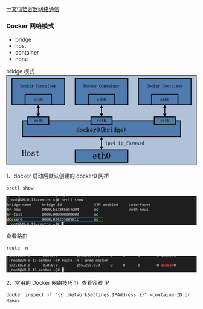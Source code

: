 [一文彻悟容器网络通信](https://mp.weixin.qq.com/s/Hr9qpkfTWP9jxYR2sNOeFA)

### Docker 网络模式
- bridge
- host
- container
- none

bridge 模式：
![img.png](img.png)

1、docker 启动后默认创建的 docker0 网桥
```shell
brctl show
```
![img_1.png](img_1.png)

查看路由
```shell
route -n
```
![img_2.png](img_2.png)

2、常用的 Docker 网络技巧
1）查看容器 IP
```shell
docker inspect -f "{{ .NetworkSettings.IPAddress }}" <containerID or Name>
```

